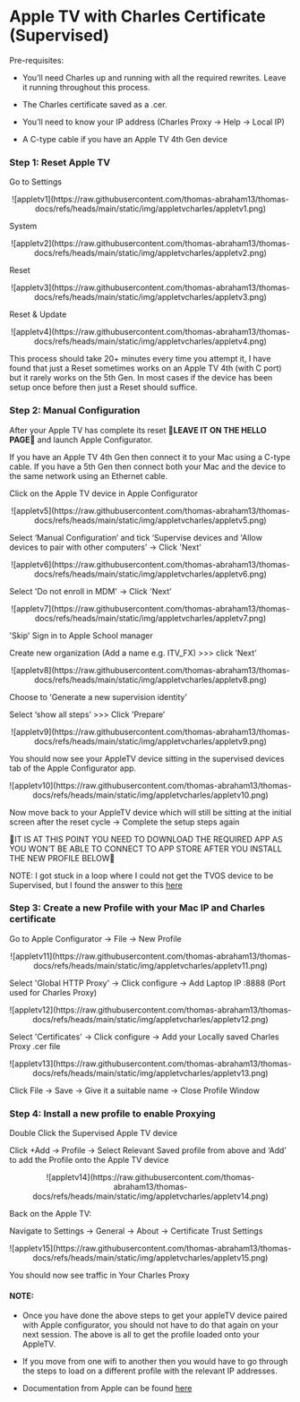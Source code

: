 # Apple TV with Charles Certificate (Supervised)

Pre-requisites:

- You’ll need Charles up and running with all the required rewrites. Leave it running throughout this process.

- The Charles certificate saved as a .cer.

- You’ll need to know your IP address (Charles Proxy → Help → Local IP)

- A C-type cable if you have an Apple TV 4th Gen device

### Step 1: Reset Apple TV
Go to Settings

<p align="center"> ![appletv1](https://raw.githubusercontent.com/thomas-abraham13/thomas-docs/refs/heads/main/static/img/appletvcharles/appletv1.png) </p>

System

<p align="center"> ![appletv2](https://raw.githubusercontent.com/thomas-abraham13/thomas-docs/refs/heads/main/static/img/appletvcharles/appletv2.png) </p>

Reset

<p align="center"> ![appletv3](https://raw.githubusercontent.com/thomas-abraham13/thomas-docs/refs/heads/main/static/img/appletvcharles/appletv3.png) </p>

Reset & Update

<p align="center"> ![appletv4](https://raw.githubusercontent.com/thomas-abraham13/thomas-docs/refs/heads/main/static/img/appletvcharles/appletv4.png) </p>

This process should take 20+ minutes every time you attempt it, I have found that just a Reset sometimes works on an Apple TV 4th (with C port) but it rarely works on the 5th Gen. In most cases if the device has been setup once before then just a Reset should suffice.

### Step 2: Manual Configuration
After your Apple TV has complete its reset <strong>🔴LEAVE IT ON THE HELLO PAGE🔴</strong> and launch Apple Configurator.

If you have an Apple TV 4th Gen then connect it to your Mac using a C-type cable. If you have a 5th Gen then connect both your Mac and the device to the same network using an Ethernet cable.

Click on the Apple TV device in Apple Configurator

<p align="center"> ![appletv5](https://raw.githubusercontent.com/thomas-abraham13/thomas-docs/refs/heads/main/static/img/appletvcharles/appletv5.png) </p>

Select ‘Manual Configuration’ and tick ‘Supervise devices and 'Allow devices to pair with other computers’ → Click 'Next’

<p align="center"> ![appletv6](https://raw.githubusercontent.com/thomas-abraham13/thomas-docs/refs/heads/main/static/img/appletvcharles/appletv6.png) </p>

Select 'Do not enroll in MDM' → Click 'Next’

<p align="center"> ![appletv7](https://raw.githubusercontent.com/thomas-abraham13/thomas-docs/refs/heads/main/static/img/appletvcharles/appletv7.png) </p>

'Skip' Sign in to Apple School manager

Create new organization (Add a name e.g. ITV_FX) >>> click ‘Next’

<p align="center"> ![appletv8](https://raw.githubusercontent.com/thomas-abraham13/thomas-docs/refs/heads/main/static/img/appletvcharles/appletv8.png) </p>

Choose to 'Generate a new supervision identity’

Select ‘show all steps’ >>> Click 'Prepare’

<p align="center"> ![appletv9](https://raw.githubusercontent.com/thomas-abraham13/thomas-docs/refs/heads/main/static/img/appletvcharles/appletv9.png) </p>

You should now see your AppleTV device sitting in the supervised devices tab of the Apple Configurator app.

<p align="center"> ![appletv10](https://raw.githubusercontent.com/thomas-abraham13/thomas-docs/refs/heads/main/static/img/appletvcharles/appletv10.png) </p>

Now move back to your AppleTV device which will still be sitting at the initial screen after the reset cycle → Complete the setup steps again

🔴IT IS AT THIS POINT YOU NEED TO DOWNLOAD THE REQUIRED APP AS YOU WON’T BE ABLE TO CONNECT TO APP STORE AFTER YOU INSTALL THE NEW PROFILE BELOW🔴

NOTE: I got stuck in a loop where I could not get the TVOS device to be Supervised, but I found the answer to this [here](https://developer.apple.com/forums/thread/89603)

### Step 3: Create a new Profile with your Mac IP and Charles certificate
Go to Apple Configurator → File → New Profile

<p align="center"> ![appletv11](https://raw.githubusercontent.com/thomas-abraham13/thomas-docs/refs/heads/main/static/img/appletvcharles/appletv11.png) </p>

Select 'Global HTTP Proxy' → Click configure → Add Laptop IP :8888 (Port used for Charles Proxy)

<p align="center"> ![appletv12](https://raw.githubusercontent.com/thomas-abraham13/thomas-docs/refs/heads/main/static/img/appletvcharles/appletv12.png) </p>

Select 'Certificates' → Click configure → Add your Locally saved Charles Proxy .cer file

<p align="center"> ![appletv13](https://raw.githubusercontent.com/thomas-abraham13/thomas-docs/refs/heads/main/static/img/appletvcharles/appletv13.png) </p>

Click File → Save → Give it a suitable name → Close Profile Window

### Step 4: Install a new profile to enable Proxying
Double Click the Supervised Apple TV device

Click +Add → Profile → Select Relevant Saved profile from above and ‘Add’ to add the Profile onto the Apple TV device

<p align="center"> ![appletv14](https://raw.githubusercontent.com/thomas-abraham13/thomas-docs/refs/heads/main/static/img/appletvcharles/appletv14.png) </p>

Back on the Apple TV:

Navigate to Settings → General → About → Certificate Trust Settings

<p align="center"> ![appletv15](https://raw.githubusercontent.com/thomas-abraham13/thomas-docs/refs/heads/main/static/img/appletvcharles/appletv15.png) </p>

You should now see traffic in Your Charles Proxy

#### NOTE:
- Once you have done the above steps to get your appleTV device paired with Apple configurator, you should not have to do that again on your next session. The above is all to get the profile loaded onto your AppleTV.

- If you move from one wifi to another then you would have to go through the steps to load on a different profile with the relevant IP addresses.

- Documentation from Apple can be found [here](https://support.apple.com/en-gb/guide/apple-configurator-mac/cada1ba9dab1/mac)